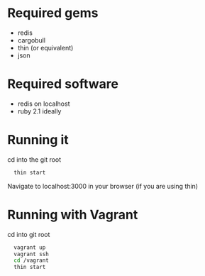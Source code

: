 # Required gems

* redis
* cargobull
* thin (or equivalent)
* json

# Required software

* redis on localhost
* ruby 2.1 ideally

# Running it

cd into the git root

```bash
  thin start
```

Navigate to localhost:3000 in your browser (if you are using thin)

# Running with Vagrant

cd into git root

```bash
  vagrant up
  vagrant ssh
  cd /vagrant
  thin start
```

